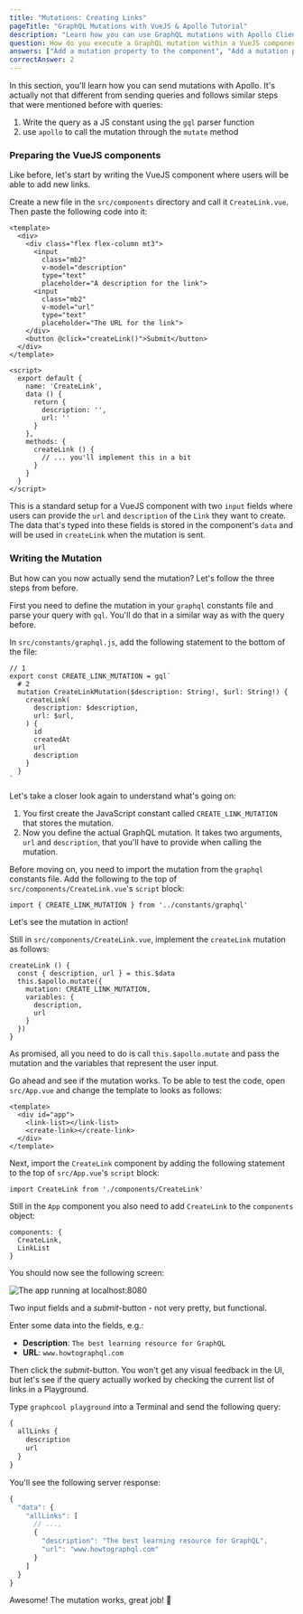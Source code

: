 ```yaml
---
title: "Mutations: Creating Links"
pageTitle: "GraphQL Mutations with VueJS & Apollo Tutorial"
description: "Learn how you can use GraphQL mutations with Apollo Client. Use Apollo's `mutate` method to define and send mutations."
question: How do you execute a GraphQL mutation within a VueJS component?
answers: ["Add a mutation property to the component", "Add a mutation property to the component's apollo object", "Call this.$apollo.mutate within a method", "You can not execute a mutation within a VueJS component"]
correctAnswer: 2
---
```


In this section, you'll learn how you can send mutations with Apollo. It's actually not that different from sending queries and follows similar steps that were mentioned before with queries:

1. Write the query as a JS constant using the `gql` parser function
2. use `apollo` to call the mutation through the `mutate` method


### Preparing the VueJS components

Like before, let's start by writing the VueJS component where users will be able to add new links.

<Instruction>

Create a new file in the `src/components` directory and call it `CreateLink.vue`. Then paste the following code into it:

```js(path=".../hackernews-vue-apollo/src/components/CreateLink.vue")
<template>
  <div>
    <div class="flex flex-column mt3">
      <input
        class="mb2"
        v-model="description"
        type="text"
        placeholder="A description for the link">
      <input
        class="mb2"
        v-model="url"
        type="text"
        placeholder="The URL for the link">
    </div>
    <button @click="createLink()">Submit</button>
  </div>
</template>

<script>
  export default {
    name: 'CreateLink',
    data () {
      return {
        description: '',
        url: ''
      }
    },
    methods: {
      createLink () {
        // ... you'll implement this in a bit
      }
    }
  }
</script>
```

</Instruction>


This is a standard setup for a VueJS component with two `input` fields where users can provide the `url` and `description` of the `Link` they want to create. The data that's typed into these fields is stored in the component's `data` and will be used in `createLink` when the mutation is sent.

### Writing the Mutation

But how can you now actually send the mutation? Let's follow the three steps from before.

First you need to define the mutation in your `graphql` constants file and parse your query with `gql`. You'll do that in a similar way as with the query before.

<Instruction>

In `src/constants/graphql.js`, add the following statement to the bottom of the file:

```js(path=".../hackernews-vue-apollo/src/constants/graphql.js")
// 1
export const CREATE_LINK_MUTATION = gql`
  # 2
  mutation CreateLinkMutation($description: String!, $url: String!) {
    createLink(
      description: $description,
      url: $url,
    ) {
      id
      createdAt
      url
      description
    }
  }
`
```

</Instruction>


Let's take a closer look again to understand what's going on:

1. You first create the JavaScript constant called `CREATE_LINK_MUTATION ` that stores the mutation.
2. Now you define the actual GraphQL mutation. It takes two arguments, `url` and `description`, that you'll have to provide when calling the mutation.

<Instruction>

Before moving on, you need to import the mutation from the `graphql` constants file. Add the following to the top of `src/components/CreateLink.vue`'s `script` block:

```js(path=".../hackernews-vue-apollo/src/components/CreateLink.vue")
import { CREATE_LINK_MUTATION } from '../constants/graphql'
```

</Instruction>

Let's see the mutation in action!


<Instruction>

Still in `src/components/CreateLink.vue`, implement the `createLink` mutation as follows:

```js(path=".../hackernews-vue-apollo/src/components/CreateLink.vue")
createLink () {
  const { description, url } = this.$data
  this.$apollo.mutate({
    mutation: CREATE_LINK_MUTATION,
    variables: {
      description,
      url
    }
  })
}
```

</Instruction>


As promised, all you need to do is call `this.$apollo.mutate` and pass the mutation and the variables that represent the user input.

<Instruction>

Go ahead and see if the mutation works. To be able to test the code, open `src/App.vue` and change the template to looks as follows:

```html(path=".../hackernews-vue-apollo/src/App.vue")
<template>
  <div id="app">
    <link-list></link-list>
    <create-link></create-link>
  </div>
</template>
```

</Instruction>

<Instruction>

Next, import the `CreateLink` component by adding the following statement to the top of `src/App.vue`'s `script` block:

```js(path=".../hackernews-vue-apollo/src/App.vue")
import CreateLink from './components/CreateLink'
```

</Instruction>

<Instruction>

Still in the `App` component you also need to add `CreateLink` to the `components` object:

```js{2}(path=".../hackernews-vue-apollo/src/App.vue")
components: {
  CreateLink,
  LinkList
}
```

</Instruction>

You should now see the following screen:

![The app running at localhost:8080](http://imgur.com/KXMe1MG.png)

Two input fields and a _submit_-button - not very pretty, but functional.

Enter some data into the fields, e.g.:

- **Description**: `The best learning resource for GraphQL`
- **URL**: `www.howtographql.com`

Then click the _submit_-button. You won't get any visual feedback in the UI, but let's see if the query actually worked by checking the current list of links in a Playground.

<Instruction>

Type `graphcool playground` into a Terminal and send the following query:

```graphql
{
  allLinks {
    description
    url
  }
}
```

</Instruction>

You'll see the following server response:

```js
{
  "data": {
    "allLinks": [
      // ...,
      {
        "description": "The best learning resource for GraphQL",
        "url": "www.howtographql.com"
      }
    ]
  }
}
```

Awesome! The mutation works, great job! 💪
